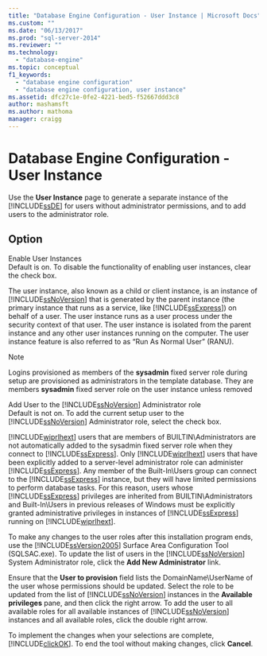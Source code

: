 ```yaml
---
title: "Database Engine Configuration - User Instance | Microsoft Docs"
ms.custom: ""
ms.date: "06/13/2017"
ms.prod: "sql-server-2014"
ms.reviewer: ""
ms.technology: 
  - "database-engine"
ms.topic: conceptual
f1_keywords: 
  - "database engine configuration"
  - "database engine configuration, user instance"
ms.assetid: dfc27c1e-0fe2-4221-bed5-f52667ddd3c8
author: mashamsft
ms.author: mathoma
manager: craigg
---
```

# Database Engine Configuration - User Instance
  Use the **User Instance** page to generate a separate instance of the [!INCLUDE[ssDE](../../includes/ssde-md.md)] for users without administrator permissions, and to add users to the administrator role.  
  
## Option  
 Enable User Instances  
 Default is on. To disable the functionality of enabling user instances, clear the check box.  
  
 The user instance, also known as a child or client instance, is an instance of [!INCLUDE[ssNoVersion](../../includes/ssnoversion-md.md)] that is generated by the parent instance (the primary instance that runs as a service, like [!INCLUDE[ssExpress](../../includes/ssexpress-md.md)]) on behalf of a user. The user instance runs as a user process under the security context of that user. The user instance is isolated from the parent instance and any other user instances running on the computer. The user instance feature is also referred to as “Run As Normal User” (RANU).  
  
> [!NOTE]  
>  Logins provisioned as members of the **sysadmin** fixed server role during setup are provisioned as administrators in the template database. They are members **sysadmin** fixed server role on the user instance unless removed  
  
 Add User to the [!INCLUDE[ssNoVersion](../../includes/ssnoversion-md.md)] Administrator role  
 Default is not on. To add the current setup user to the [!INCLUDE[ssNoVersion](../../includes/ssnoversion-md.md)] Administrator role, select the check box.  
  
 [!INCLUDE[wiprlhext](../../includes/wiprlhext-md.md)] users that are members of BUILTIN\Administrators are not automatically added to the sysadmin fixed server role when they connect to [!INCLUDE[ssExpress](../../includes/ssexpress-md.md)]. Only [!INCLUDE[wiprlhext](../../includes/wiprlhext-md.md)] users that have been explicitly added to a server-level administrator role can administer [!INCLUDE[ssExpress](../../includes/ssexpress-md.md)]. Any member of the Built-In\Users group can connect to the [!INCLUDE[ssExpress](../../includes/ssexpress-md.md)] instance, but they will have limited permissions to perform database tasks. For this reason, users whose [!INCLUDE[ssExpress](../../includes/ssexpress-md.md)] privileges are inherited from BUILTIN\Administrators and Built-In\Users in previous releases of Windows must be explicitly granted administrative privileges in instances of [!INCLUDE[ssExpress](../../includes/ssexpress-md.md)] running on [!INCLUDE[wiprlhext](../../includes/wiprlhext-md.md)].  
  
 To make any changes to the user roles after this installation program ends, use the [!INCLUDE[ssVersion2005](../../includes/ssversion2005-md.md)] Surface Area Configuration Tool (SQLSAC.exe). To update the list of users in the [!INCLUDE[ssNoVersion](../../includes/ssnoversion-md.md)] System Administrator role, click the **Add New Administrator** link.  
  
 Ensure that the **User to provision** field lists the DomainName\UserName of the user whose permissions should be updated. Select the role to be updated from the list of [!INCLUDE[ssNoVersion](../../includes/ssnoversion-md.md)] instances in the **Available privileges** pane, and then click the right arrow. To add the user to all available roles for all available instances of [!INCLUDE[ssNoVersion](../../includes/ssnoversion-md.md)] instances and all available roles, click the double right arrow.  
  
 To implement the changes when your selections are complete, [!INCLUDE[clickOK](../../includes/clickok-md.md)]. To end the tool without making changes, click **Cancel**.  
  
  
